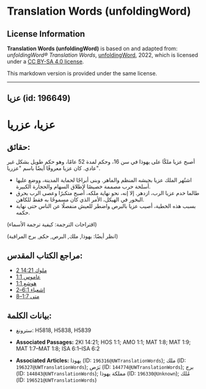 # Translation Words (unfoldingWord)

## License Information

**Translation Words (unfoldingWord)** is based on and adapted from: _unfoldingWord® Translation Words_, [unfoldingWord](https://unfoldingword.org/utw), 2022, which is licensed under a [CC BY-SA 4.0 license](https://creativecommons.org/licenses/by-sa/4.0/legalcode.en).

This markdown version is provided under the same license.



--------------------------------

## عزيا (id: 196649)

عزيا، عزريا
===========

حقائق:
------

أصبح عزيا ملكًا على يهوذا في سن 16، وحكم لمدة 52 عامًا، وهو حكم طويل بشكل غير عادي. كان عزيا معروفًا أيضًا باسم "عزريا".

* اشتُهر الملك عزيا بجيشه المنظم والماهر. وبنى أبراجًا لحماية المدينة، ووضع عليها أسلحة حرب مصممة خصيصًا لإطلاق السهام والحجارة الكبيرة.
* طالما خدم عزيا الرب، ازدهر. إلا إنه، نحو نهاية ملكه، أصبح متكبرًا وعصى الرب بحرق البخور في الهيكل، الأمر الذي كان مسموحًا به فقط للكاهن.
* بسبب هذه الخطية، أصيب عزيا بالبرص واضطر للعيش منفصلًا عن الناس حتى نهاية حكمه.

(اقتراحات الترجمة: كيفية ترجمة الأسماء)

(انظر أيضًا: يهوذا, ملك, البرص, حكم, برج المراقبة)

مراجع الكتاب المقدس:
--------------------

* [2 ملوك 14:21](https://ref.ly/2Kgs14:21)
* [عاموس 1:1](https://ref.ly/Amos1:1)
* [هوشع 1:1](https://ref.ly/Hos1:1)
* [إشعياء 6:1–2](https://ref.ly/Isa6:1-Isa6:2)
* [متى 1:7–8](https://ref.ly/Matt1:7-Matt1:8)

بيانات الكلمة:
--------------

* سترونغ: H5818, H5838, H5839

* **Associated Passages:** 2KI 14:21; HOS 1:1; AMO 1:1; MAT 1:8; MAT 1:9; MAT 1:7–MAT 1:8; ISA 6:1–ISA 6:2
* **Associated Articles:** يهوذا (ID: `196316@UWTranslationWords`); ملك (ID: `196327@UWTranslationWords`); بَرَص (ID: `144774@UWTranslationWords`); برج (ID: `144843@UWTranslationWords`); مملكة يهوذا (ID: `196330@Unknown`); مُلك (ID: `196521@UWTranslationWords`)

